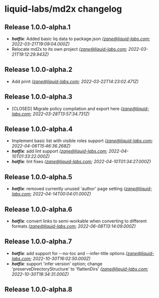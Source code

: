 # liquid-labs/md2x changelog


## Release 1.0.0-alpha.1
* _**hotfix**_: Added basic liq data to package.json _(zane@liquid-labs.com; 2022-03-21T19:09:04.000Z)_
* Relocate md2x to its own project _(zane@liquid-labs.com; 2022-03-21T19:12:29.943Z)_

## Release 1.0.0-alpha.2
* Add print _(zane@liquid-labs.com; 2022-03-22T14:23:02.471Z)_

## Release 1.0.0-alpha.3
* [CLOSED] Migrate policy compilation and export here _(zane@liquid-labs.com; 2022-03-28T13:57:34.731Z)_

## Release 1.0.0-alpha.4
* Implement basic list with visible roles support _(zane@liquid-labs.com; 2022-04-08T15:46:36.268Z)_
* _**hotfix**_: add lint support _(zane@liquid-labs.com; 2022-04-10T01:33:22.000Z)_
* _**hotfix**_: lint fixes _(zane@liquid-labs.com; 2022-04-10T01:34:27.000Z)_

## Release 1.0.0-alpha.5
* _**hotfix**_: removed currently unused 'author' page setting _(zane@liquid-labs.com; 2022-04-14T00:04:01.000Z)_

## Release 1.0.0-alpha.6
* _**hotfix**_: convert links to semi-workable when converting to different formats _(zane@liquid-labs.com; 2022-06-08T13:14:09.000Z)_

## Release 1.0.0-alpha.7
* _**hotfix**_: add support for --no-toc and --infer-title options _(zane@liquid-labs.com; 2022-10-30T16:02:50.000Z)_
* _**hotfix**_: support 'infer version' option; change 'preserveDirectoryStructure' to 'flattenDirs' _(zane@liquid-labs.com; 2022-10-30T18:34:31.000Z)_

## Release 1.0.0-alpha.8
